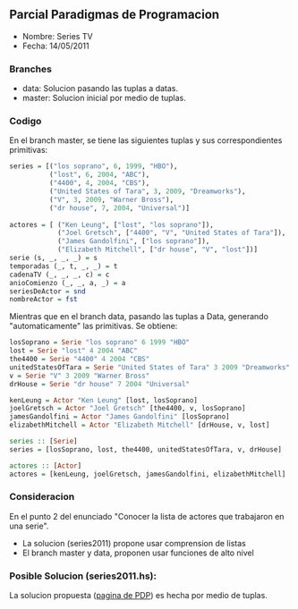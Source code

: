 ## Parcial Paradigmas de Programacion
- Nombre: Series TV
- Fecha: 14/05/2011

### Branches
- data: Solucion pasando las tuplas a datas.
- master: Solucion inicial por medio de tuplas.

### Codigo

En el branch master, se tiene las siguientes tuplas y sus correspondientes primitivas:
```haskell
series = [("los soprano", 6, 1999, "HBO"),
          ("lost", 6, 2004, "ABC"),
          ("4400", 4, 2004, "CBS"), 
          ("United States of Tara", 3, 2009, "Dreamworks"),
          ("V", 3, 2009, "Warner Bross"),
          ("dr house", 7, 2004, "Universal")]
          
actores = [ ("Ken Leung", ["lost", "los soprano"]),
            ("Joel Gretsch", ["4400", "V", "United States of Tara"]),
            ("James Gandolfini", ["los soprano"]),
            ("Elizabeth Mitchell", ["dr house", "V", "lost"])]
serie (s, _, _, _) = s
temporadas (_, t, _, _) = t
cadenaTV (_, _, _, c) = c	
anioComienzo (_, _, a, _) = a
seriesDeActor = snd
nombreActor = fst
```
Mientras que en el branch data, pasando las tuplas a Data, generando "automaticamente" las primitivas. Se obtiene:
```haskell
losSoprano = Serie "los soprano" 6 1999 "HBO"
lost = Serie "lost" 4 2004 "ABC"
the4400 = Serie "4400" 4 2004 "CBS"
unitedStatesOfTara = Serie "United States of Tara" 3 2009 "Dreamworks"
v = Serie "V" 3 2009 "Warner Bross"
drHouse = Serie "dr house" 7 2004 "Universal"

kenLeung = Actor "Ken Leung" [lost, losSoprano]
joelGretsch = Actor "Joel Gretsch" [the4400, v, losSoprano]
jamesGandolfini = Actor "James Gandolfini" [losSoprano]
elizabethMitchell = Actor "Elizabeth Mitchell" [drHouse, v, lost]

series :: [Serie]
series = [losSoprano, lost, the4400, unitedStatesOfTara, v, drHouse] 

actores :: [Actor]
actores = [kenLeung, joelGretsch, jamesGandolfini, elizabethMitchell] 
```
### Consideracion

En el punto 2 del enunciado "Conocer la lista de actores que trabajaron en una serie".
  - La solucion (series2011) propone usar comprension de listas
  - El branch master y data, proponen usar funciones de alto nivel

### Posible Solucion (series2011.hs):

La solucion propuesta ([pagina de PDP](https://sites.google.com/site/paradigmasdeprogramacion/material/parciales/FUN_Series_20111C.pdf?attredirects=1)) es hecha por medio de tuplas.
